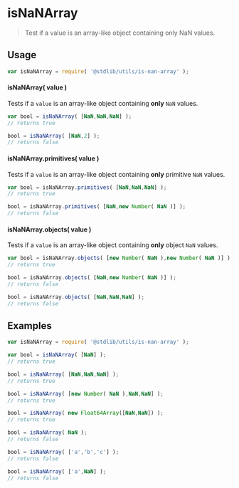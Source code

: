 # isNaNArray

> Test if a value is an array-like object containing only NaN values.


<section class="usage">

## Usage

``` javascript
var isNaNArray = require( '@stdlib/utils/is-nan-array' );
```

#### isNaNArray( value )

Tests if a `value` is an array-like object containing __only__ `NaN` values.

``` javascript
var bool = isNaNArray( [NaN,NaN,NaN] );
// returns true

bool = isNaNArray( [NaN,2] );
// returns false
```


#### isNaNArray.primitives( value )

Tests if a `value` is an array-like object containing __only__ primitive `NaN` values.

``` javascript
var bool = isNaNArray.primitives( [NaN,NaN,NaN] );
// returns true

bool = isNaNArray.primitives( [NaN,new Number( NaN )] );
// returns false
```

#### isNaNArray.objects( value )

Tests if a `value` is an array-like object containing __only__ object `NaN` values.

``` javascript
var bool = isNaNArray.objects( [new Number( NaN ),new Number( NaN )] );
// returns true

bool = isNaNArray.objects( [NaN,new Number( NaN )] );
// returns false

bool = isNaNArray.objects( [NaN,NaN,NaN] );
// returns false
```


</section>

<!-- /.usage -->


<section class="examples">

## Examples

``` javascript
var isNaNArray = require( '@stdlib/utils/is-nan-array' );

var bool = isNaNArray( [NaN] );
// returns true

bool = isNaNArray( [NaN,NaN,NaN] );
// returns true

bool = isNaNArray( [new Number( NaN ),NaN,NaN] );
// returns true

bool = isNaNArray( new Float64Array([NaN,NaN]) );
// returns true

bool = isNaNArray( NaN );
// returns false

bool = isNaNArray( ['a','b','c'] );
// returns false

bool = isNaNArray( ['a',NaN] );
// returns false
```

</section>

<!-- /.examples -->


<section class="links">

</section>

<!-- /.links -->
